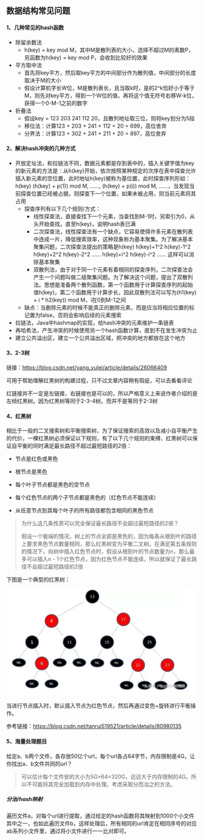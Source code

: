 ## 数据结构常见问题
#### 1、几种常见的hash函数
- 除留余数法
  - h(key) = key mod M，其中M是散列表的大小，选择不超过M的素数P，另函数为h(key) = key mod P，会收到比较好的效果
- 平方取中法
  - 首先将key平方，然后取key平方的中间部分作为散列值，中间部分的长度取决于M的大小
  - 假设计算机字长W位，M是散列表长，且当取k时，是的2^k恰好小于等于M，则先对key平方，得到一个W位的值，再将这个值无符号右移W-k位，获得一个0-M-1之前的数字
- 折叠法
  - 假设key = 123 203 241 112 20，且散列地址取三位，则将key划分为5段
  - 移位法：计算123 + 203 + 241 + 112 + 20 = 699，高位舍弃
  - 分界法：计算123 + 302 + 241 + 211 + 20 = 897，高位舍弃
#### 2、解决hash冲突的几种方式
- 开放定址法，和拉链法不同，数据元素都是存到表中的，插入关键字值为key的新元素的方法是：从h(key)开始，依次按照某种规定的次序在表中探查允许插入新元素的空位置，此时地址h(key)被称为基位置，此时探查序列形如：h(key) (h(key) + p(1)) mod M, ......, (h(key) + p(i)) mod M, ......，当发现当前探查位置已经被占据，则探查下一个位置，如果未被占用，则当前元素将其占用
  - 探查序列有以下几个规则/方式：
    - 线性探查法，直接查找下一个元素，当查找到M-1时，另索引为0，从头开始查找，直至h(key)，说明hash表已满
    - 二次探查法，线性探查法有一个缺点，它容易使得许多元素在散列表中连成一片，降低搜索效率，这种现象称为基本聚集。为了解决基本聚集问题，二次探查法提出的策略是h(key)  h(key)+1^2  h(key)-1^2  h(key)+2^2  h(key)-2^2  ......  h(key)+i^2  h(key)-i^2  ......  这样可以消除基本聚集
    - 双散列法，由于对于同一个元素有着相同的探查序列，二次探查法会产生一个问题叫做二级聚集问题。为了解决这个问题，提出了双散列法。思想是准备两个散列函数，第一个函数用于计算探查序列的起始值h(key)，第二个函数用于计算步长，因此双散列法可以写为(h1(key) + i * h2(key)) mod M，i在0到M-1之间
  - 缺点：当删除元素的时候不能真正的删除元素，而是应当将相应位置的标记置为false，否则会影响后续的元素搜索
- 拉链法，Java中hashmap的实现，给hash冲突的元素维护一条链表
- 再哈希法，产生冲突的时候使用另一个hash函数计算，直到不在发生冲突为止
- 建立公共溢出区，建立一个公共溢出区域，把冲突的地方都放在这个地方

#### 3、2-3树

链接：<https://blog.csdn.net/yang_yulei/article/details/26066409>

可用于帮助理解红黑树的构建过程，只不过文章内容稍有瑕疵，可以去看看评论

红链接并不一定是左链接，右链接也是可以的，所以严格意义上来说作者介绍的是左倾红黑树。因为红黑树等同于2-3-4树，而并不是等同于2-3树

#### 4、红黑树

相比于一般的二叉搜索树和平衡搜索树，为了保证搜索的高效以及减小自平衡产生的代价，一棵红黑树必须保证以下规则，有了以下几个规则的束缚，红黑树可以保证自平衡的同时满足最长路径不超过最短路径的2倍：

- 节点是红色或黑色

- 根节点是黑色
- 每个叶子节点都是黑色的空节点
- 每个红色节点的两个子节点都是黑色的（红色节点不能连续）
- 从任意节点到其每个叶子的所有路径都包含相同的黑色节点

> 为什么这几条性质可以完全保证最长路径不会超过最短路径的2倍？
>
> 假设一个极端的情况，树上的节点全部是黑色的，因为每条从根到叶的路径上要求黑色节点数量相同，那么红黑树变为平衡二叉树。在满足第五条规则的情况下，向树中插入红色节点时，假设从根到叶的节点数量为n，那么最多可以插入n - 1个红色节点，因为红色节点不能连续，所以就保证了最长路径不会超过最短路径的2倍

下图是一个典型的红黑树：

![1566225117327](pictures\红黑树.png)

当进行节点插入时，默认插入节点为红色节点，然后再通过变色+旋转进行平衡操作。

参考链接：<https://blog.csdn.net/tanrui519521/article/details/80980135>

#### 5、海量处理题目

给定a、b两个文件，各存放50亿个url，每个url各占64字节，内存限制是4G，让你找出a、b文件共同的url？

> 可以估计每个文件安的大小为5G×64=320G，远远大于内存限制的4G。所以不可能将其完全加载到内存中处理。考虑采取分而治之的方法。

##### 分治/hash映射

遍历文件a，对每个url进行提取，通过给定的hash函数将其映射到1000个小文件其中之一，也如此遍历文件b，这样处理后，所有相同的url肯定在相同序号的对应ab系列小文件里，通过将小文件进行一一比对即可。